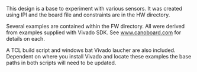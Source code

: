 This design is a base to experiment with various sensors. It was created using IPI and the board file
and constraints are in the HW directory.

Several examples are contained within the FW directory. All were derived from examples supplied with Vivado SDK.
See www.canoboard.com for details on each.

A TCL build script and windows bat Vivado laucher are also included. Dependent on where you install Vivado and locate
these examples the base paths in both scripts will need to be updated.
